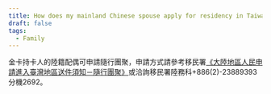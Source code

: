 ```yaml
---
title: How does my mainland Chinese spouse apply for residency in Taiwan?
draft: false
tags:
  - Family
---
```

金卡持卡人的陸籍配偶可申請隨行團聚，申請方式請參考移民署[《大陸地區人民申請進入臺灣地區送件須知－隨行團聚》](https://www.immigration.gov.tw/5385/7244/7250/7257/%E5%81%9C%E7%95%99/36040/?fbclid=IwAR2C1DGWe8SoKD2yKyM4fa9NU6aM84kj2j1WyfwkcXWxyByTqtA2pkIxLls)或洽詢移民署陸務科+886(2)-23889393分機2692。